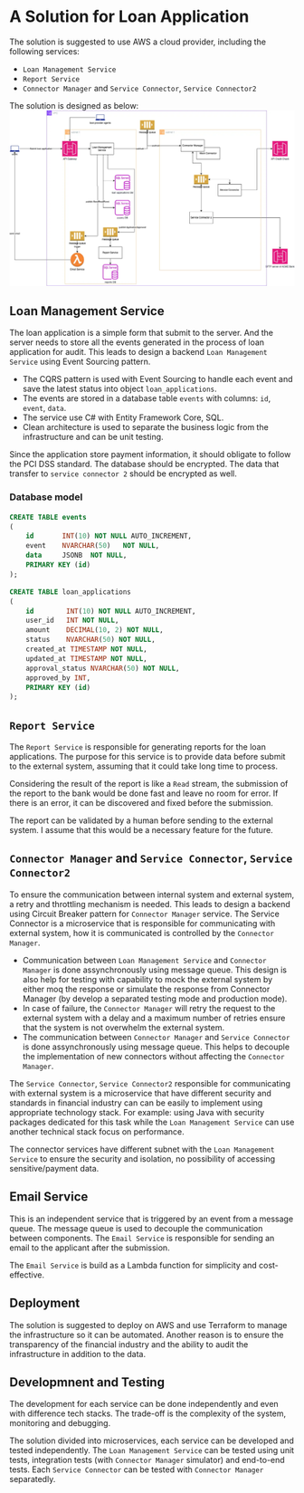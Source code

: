 # A Solution for Loan Application

The solution is suggested to use AWS a cloud provider, including the following services:
* `Loan Management Service`
* `Report Service`
* `Connector Manager` and `Service Connector`, `Service Connector2`

The solution is designed as below:
![Loan Application Solution](Design%20System%20for%20Loan%20Applications.webp)

## Loan Management Service

The loan application is a simple form that submit to the server. And the server needs to store all the events generated in the process of loan application for audit. This leads to design a backend `Loan Management Service` using Event Sourcing pattern.

* The CQRS pattern is used with Event Sourcing to handle each event and save the latest status into object `loan_applications`.
* The events are stored in a database table `events` with columns: `id`, `event`, `data`.
* The service use C# with Entity Framework Core, SQL.
* Clean architecture is used to separate the business logic from the infrastructure and can be unit testing.

Since the application store payment information, it should obligate to follow the PCI DSS standard. The database should be encrypted. The data that transfer to `service connector 2` should be encrypted as well.

### Database model

```sql
CREATE TABLE events
(
    id       INT(10) NOT NULL AUTO_INCREMENT,
    event    NVARCHAR(50)   NOT NULL,
    data     JSONB  NOT NULL,
    PRIMARY KEY (id)
);
```

```sql
CREATE TABLE loan_applications
(
    id        INT(10) NOT NULL AUTO_INCREMENT,
    user_id   INT NOT NULL,
    amount    DECIMAL(10, 2) NOT NULL,
    status    NVARCHAR(50) NOT NULL,
    created_at TIMESTAMP NOT NULL,
    updated_at TIMESTAMP NOT NULL,
    approval_status NVARCHAR(50) NOT NULL,
    approved_by INT,
    PRIMARY KEY (id)
);
```

## `Report Service`

The `Report Service` is responsible for generating reports for the loan applications. The purpose for this service is to provide data before submit to the external system, assuming that it could take long time to process.

Considering the result of the report is like a `Read` stream, the submission of the report to the bank would be done fast and leave no room for error. If there is an error, it can be discovered and fixed before the submission.

The report can be validated by a human before sending to the external system. I assume that this would be a necessary feature for the future.

## `Connector Manager` and `Service Connector`, `Service Connector2`

To ensure the communication between internal system and external system, a retry and throttling mechanism is needed. This leads to design a backend using Circuit Breaker pattern for `Connector Manager` service. The Service Connector is a microservice that is responsible for communicating with external system, how it is communicated is controlled by the `Connector Manager`.

* Communication between `Loan Management Service` and `Connector Manager` is done assynchronously using message queue. This design is also help for testing with capability to mock the external system by either moq the response or simulate the response from Connector Manager (by develop a separated testing mode and production mode).
* In case of failure, the `Connector Manager` will retry the request to the external system with a delay and a maximum number of retries ensure that the system is not overwhelm the external system.
* The communication between `Connector Manager` and `Service Connector` is done assynchronously using message queue. This helps to decouple the implementation of new connectors without affecting the `Connector Manager`.

The `Service Connector`, `Service Connector2` responsible for communicating with external system is a microservice that have different security and standards in financial industry can can be easily to implement using appropriate technology stack. For example: using Java with security packages dedicated for this task while the `Loan Management Service` can use another technical stack focus on performance.

The connector services have different subnet with the `Loan Management Service` to ensure the security and isolation, no possibility of accessing sensitive/payment data.

## Email Service

This is an independent service that is triggered by an event from a message queue. The message queue is used to decouple the communication between components. The `Email Service` is responsible for sending an email to the applicant after the submission.

The `Email Service` is build as a Lambda function for simplicity and cost-effective.

## Deployment

The solution is suggested to deploy on AWS and use Terraform to manage the infrastructure so it can be automated. Another reason is to ensure the transparency of the financial industry and the ability to audit the infrastructure in addition to the data.

## Developmnent and Testing

The development for each service can be done independently and even with difference tech stacks. The trade-off is the complexity of the system, monitoring and debugging.

The solution divided into microservices, each service can be developed and tested independently. The `Loan Management Service` can be tested using unit tests, integration tests (with `Connector Manager` simulator) and end-to-end tests. Each `Service Connector` can be tested with `Connector Manager` separatedly.